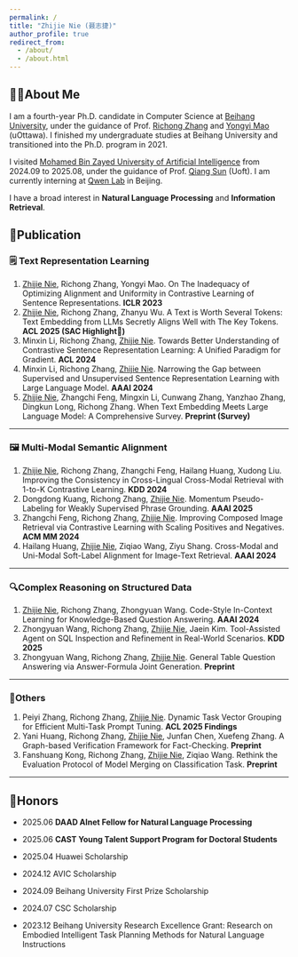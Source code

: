 ```yaml
---
permalink: /
title: "Zhijie Nie (聂志捷)"
author_profile: true
redirect_from: 
  - /about/
  - /about.html
---
```


## 👨‍🎓About Me

I am a fourth-year Ph.D. candidate in Computer Science at [Beihang University](https://ev.buaa.edu.cn/), under the guidance of Prof. [Richong Zhang](https://zhangrichong.github.io/) and [Yongyi Mao](https://www.eecs.uottawa.ca/~yymao/) (uOttawa). I finished my undergraduate studies at Beihang University and transitioned into the Ph.D. program in 2021.

I visited [Mohamed Bin Zayed University of Artificial Intelligence](https://mbzuai.ac.ae/) from 2024.09 to 2025.08, under the guidance of Prof. [Qiang Sun](https://sites.google.com/view/qsun) (Uoft). I am currently interning at [Qwen Lab](https://qwenlm.github.io/) in Beijing.

I have a broad interest in **Natural Language Processing** and **Information Retrieval**.

## 📝Publication

### 🗒️ Text Representation Learning

1. <u>Zhijie Nie</u>, Richong Zhang, Yongyi Mao. On The Inadequacy of Optimizing Alignment and Uniformity in Contrastive Learning of Sentence Representations. **ICLR 2023**
2. <u>Zhijie Nie</u>, Richong Zhang, Zhanyu Wu. A Text is Worth Several Tokens: Text Embedding from LLMs Secretly Aligns Well with The Key Tokens. **ACL 2025 (SAC Highlight🌟)** 
3. Minxin Li, Richong Zhang, <u>Zhijie Nie</u>. Towards Better Understanding of Contrastive Sentence Representation Learning: A Unified Paradigm for Gradient. **ACL 2024**
4. Minxin Li, Richong Zhang, <u>Zhijie Nie</u>. Narrowing the Gap between Supervised and Unsupervised Sentence Representation Learning with Large Language Model. **AAAI 2024**
5. <u>Zhijie Nie</u>, Zhangchi Feng, Mingxin Li, Cunwang Zhang, Yanzhao Zhang, Dingkun Long, Richong Zhang. When Text Embedding Meets Large Language Model: A Comprehensive Survey. **Preprint (Survey)**

------

### 🖼️ Multi-Modal Semantic Alignment

1. <u>Zhijie Nie</u>, Richong Zhang, Zhangchi Feng, Hailang Huang, Xudong Liu. Improving the Consistency in Cross-Lingual Cross-Modal Retrieval with 1-to-K Contrastive Learning. **KDD 2024**
2. Dongdong Kuang, Richong Zhang, <u>Zhijie Nie</u>. Momentum Pseudo-Labeling for Weakly Supervised Phrase Grounding. **AAAI 2025**
3. Zhangchi Feng, Richong Zhang, <u>Zhijie Nie</u>. Improving Composed Image Retrieval via Contrastive Learning with Scaling Positives and Negatives. **ACM MM 2024**
4. Hailang Huang, <u>Zhijie Nie</u>, Ziqiao Wang, Ziyu Shang. Cross-Modal and Uni-Modal Soft-Label Alignment for Image-Text Retrieval. **AAAI 2024**

------

### 🔍︎Complex Reasoning on Structured Data

1. <u>Zhijie Nie</u>, Richong Zhang, Zhongyuan Wang. Code-Style In-Context Learning for Knowledge-Based Question Answering. **AAAI 2024**
2. Zhongyuan Wang, Richong Zhang, <u>Zhijie Nie</u>, Jaein Kim. Tool-Assisted Agent on SQL Inspection and Refinement in Real-World Scenarios. **KDD 2025**
3. Zhongyuan Wang, Richong Zhang, <u>Zhijie Nie</u>. General Table Question Answering via Answer-Formula Joint Generation. **Preprint**

------

### 🎨Others

1. Peiyi Zhang, Richong Zhang, <u>Zhijie Nie</u>. Dynamic Task Vector Grouping for Efficient Multi-Task Prompt Tuning. **ACL 2025 Findings**
2. Yani Huang, Richong Zhang, <u>Zhijie Nie</u>, Junfan Chen, Xuefeng Zhang. A Graph-based Verification Framework for Fact-Checking. **Preprint**
3. Fanshuang Kong, Richong Zhang, <u>Zhijie Nie</u>, Ziqiao Wang. Rethink the Evaluation Protocol of Model Merging on Classification Task. **Preprint**

------

## 🏅Honors

- 2025.06 **DAAD AInet Fellow for Natural Language Processing**

- 2025.06 **CAST Young Talent Support Program for Doctoral Students**
- 2025.04 Huawei Scholarship
- 2024.12 AVIC Scholarship
- 2024.09 Beihang University First Prize Scholarship
- 2024.07 CSC Scholarship
- 2023.12 Beihang University Research Excellence Grant: Research on Embodied Intelligent Task Planning Methods for Natural Language Instructions

